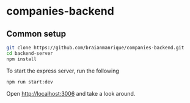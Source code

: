# companies-backend

## Common setup

```bash
git clone https://github.com/braianmanrique/companies-backend.git
cd backend-server
npm install
```

To start the express server, run the following

```bash
npm run start:dev
```
Open [http://localhost:3006](http://localhost:3006) and take a look around.
